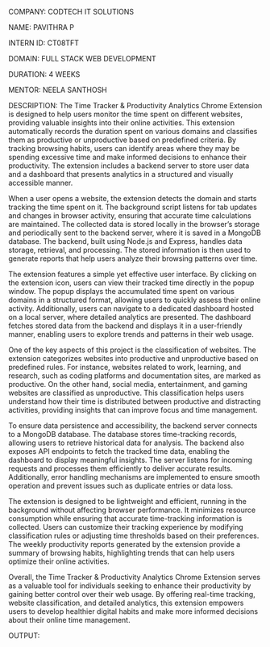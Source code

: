 COMPANY: CODTECH IT SOLUTIONS

NAME: PAVITHRA P

INTERN ID: CT08TFT

DOMAIN: FULL STACK WEB DEVELOPMENT

DURATION: 4 WEEKS

MENTOR: NEELA SANTHOSH

DESCRIPTION: The Time Tracker & Productivity Analytics Chrome Extension is designed to help users monitor the time spent on different websites, providing valuable insights into their online activities. This extension automatically records the duration spent on various domains and classifies them as productive or unproductive based on predefined criteria. By tracking browsing habits, users can identify areas where they may be spending excessive time and make informed decisions to enhance their productivity. The extension includes a backend server to store user data and a dashboard that presents analytics in a structured and visually accessible manner. 

When a user opens a website, the extension detects the domain and starts tracking the time spent on it. The background script listens for tab updates and changes in browser activity, ensuring that accurate time calculations are maintained. The collected data is stored locally in the browser’s storage and periodically sent to the backend server, where it is saved in a MongoDB database. The backend, built using Node.js and Express, handles data storage, retrieval, and processing. The stored information is then used to generate reports that help users analyze their browsing patterns over time. 

The extension features a simple yet effective user interface. By clicking on the extension icon, users can view their tracked time directly in the popup window. The popup displays the accumulated time spent on various domains in a structured format, allowing users to quickly assess their online activity. Additionally, users can navigate to a dedicated dashboard hosted on a local server, where detailed analytics are presented. The dashboard fetches stored data from the backend and displays it in a user-friendly manner, enabling users to explore trends and patterns in their web usage. 

One of the key aspects of this project is the classification of websites. The extension categorizes websites into productive and unproductive based on predefined rules. For instance, websites related to work, learning, and research, such as coding platforms and documentation sites, are marked as productive. On the other hand, social media, entertainment, and gaming websites are classified as unproductive. This classification helps users understand how their time is distributed between productive and distracting activities, providing insights that can improve focus and time management. 

To ensure data persistence and accessibility, the backend server connects to a MongoDB database. The database stores time-tracking records, allowing users to retrieve historical data for analysis. The backend also exposes API endpoints to fetch the tracked time data, enabling the dashboard to display meaningful insights. The server listens for incoming requests and processes them efficiently to deliver accurate results. Additionally, error handling mechanisms are implemented to ensure smooth operation and prevent issues such as duplicate entries or data loss. 

The extension is designed to be lightweight and efficient, running in the background without affecting browser performance. It minimizes resource consumption while ensuring that accurate time-tracking information is collected. Users can customize their tracking experience by modifying classification rules or adjusting time thresholds based on their preferences. The weekly productivity reports generated by the extension provide a summary of browsing habits, highlighting trends that can help users optimize their online activities. 

Overall, the Time Tracker & Productivity Analytics Chrome Extension serves as a valuable tool for individuals seeking to enhance their productivity by gaining better control over their web usage. By offering real-time tracking, website classification, and detailed analytics, this extension empowers users to develop healthier digital habits and make more informed decisions about their online time management.

OUTPUT:
